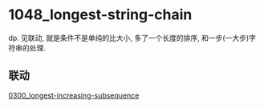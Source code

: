 # 1048_longest-string-chain

dp. 见联动, 就是条件不是单纯的比大小, 多了一个长度的排序, 和一步(一大步)字符串的处理.

## 联动

[0300_longest-increasing-subsequence](../0300_longest-increasing-subsequence)
